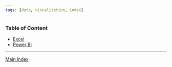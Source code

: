 ```yaml
---
tags: [data, visualization, index]
---
```


### Table of Content

* [Excel](Excel/Excel.md)
* [Power BI](Power%20BI/Power%20BI.md)

---

[Main Index](../Main%20Index.md)

